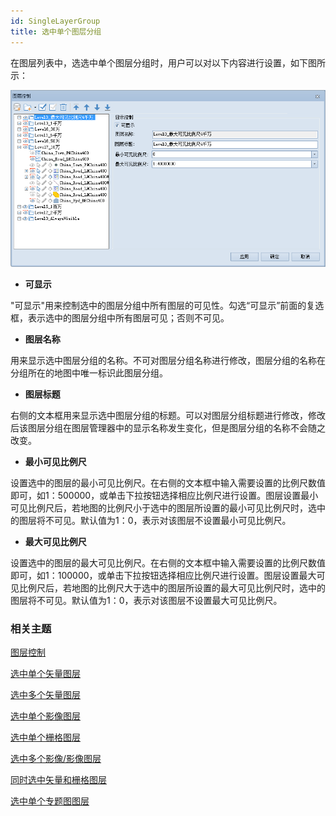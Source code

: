 ```yaml
---
id: SingleLayerGroup
title: 选中单个图层分组
---
```

在图层列表中，选选中单个图层分组时，用户可以对以下内容进行设置，如下图所示：

![](img/SingleLayerGroup.png)  
 
  
  * **可显示**

"可显示"用来控制选中的图层分组中所有图层的可见性。勾选“可显示”前面的复选框，表示选中的图层分组中所有图层可见；否则不可见。

  * **图层名称**

用来显示选中图层分组的名称。不可对图层分组名称进行修改，图层分组的名称在分组所在的地图中唯一标识此图层分组。

  * **图层标题**

右侧的文本框用来显示选中图层分组的标题。可以对图层分组标题进行修改，修改后该图层分组在图层管理器中的显示名称发生变化，但是图层分组的名称不会随之改变。

  * **最小可见比例尺**

设置选中的图层的最小可见比例尺。在右侧的文本框中输入需要设置的比例尺数值即可，如1：500000，或单击下拉按钮选择相应比例尺进行设置。图层设置最小可见比例尺后，若地图的比例尺小于选中的图层所设置的最小可见比例尺时，选中的图层将不可见。默认值为1：0，表示对该图层不设置最小可见比例尺。

  * **最大可见比例尺**

设置选中的图层的最大可见比例尺。在右侧的文本框中输入需要设置的比例尺数值即可，如1：100000，或单击下拉按钮选择相应比例尺进行设置。图层设置最大可见比例尺后，若地图的比例尺大于选中的图层所设置的最大可见比例尺时，选中的图层将不可见。默认值为1：0，表示对该图层不设置最大可见比例尺。

### 相关主题

 [图层控制](LayerControl)

 [选中单个矢量图层](SingleLayerVector)

 [选中多个矢量图层](MutiLayerVector)

 [选中单个影像图层](SingleLayerImage)

 [选中单个栅格图层](SingleLayerRaster)

 [选中多个影像/影像图层](MutiLayerRaster)

 [同时选中矢量和栅格图层](MutiLayerVectorRaster)

 [选中单个专题图图层](SingleLayerThematic)

